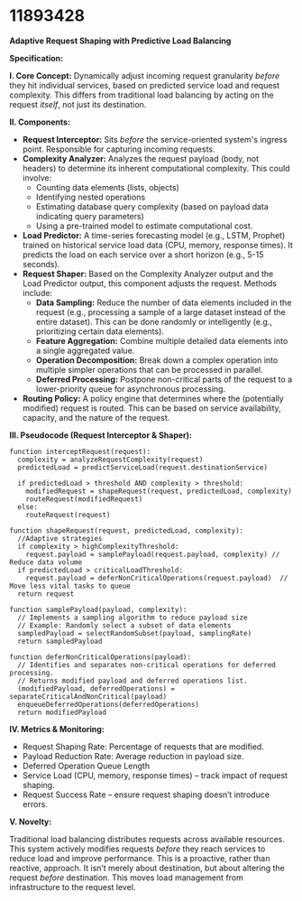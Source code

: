 # 11893428

**Adaptive Request Shaping with Predictive Load Balancing**

**Specification:**

**I. Core Concept:** Dynamically adjust incoming request granularity *before* they hit individual services, based on predicted service load and request complexity. This differs from traditional load balancing by acting on the request *itself*, not just its destination.

**II. Components:**

*   **Request Interceptor:** Sits *before* the service-oriented system's ingress point. Responsible for capturing incoming requests.
*   **Complexity Analyzer:**  Analyzes the request payload (body, not headers) to determine its inherent computational complexity. This could involve:
    *   Counting data elements (lists, objects)
    *   Identifying nested operations
    *   Estimating database query complexity (based on payload data indicating query parameters)
    *   Using a pre-trained model to estimate computational cost.
*   **Load Predictor:**  A time-series forecasting model (e.g., LSTM, Prophet) trained on historical service load data (CPU, memory, response times).  It predicts the load on each service over a short horizon (e.g., 5-15 seconds).
*   **Request Shaper:** Based on the Complexity Analyzer output and the Load Predictor output, this component adjusts the request.  Methods include:
    *   **Data Sampling:** Reduce the number of data elements included in the request (e.g., processing a sample of a large dataset instead of the entire dataset).  This can be done randomly or intelligently (e.g., prioritizing certain data elements).
    *   **Feature Aggregation:**  Combine multiple detailed data elements into a single aggregated value.
    *   **Operation Decomposition:**  Break down a complex operation into multiple simpler operations that can be processed in parallel.
    *   **Deferred Processing:**  Postpone non-critical parts of the request to a lower-priority queue for asynchronous processing.
*   **Routing Policy:**  A policy engine that determines where the (potentially modified) request is routed. This can be based on service availability, capacity, and the nature of the request.

**III. Pseudocode (Request Interceptor & Shaper):**

```pseudocode
function interceptRequest(request):
  complexity = analyzeRequestComplexity(request)
  predictedLoad = predictServiceLoad(request.destinationService)

  if predictedLoad > threshold AND complexity > threshold:
    modifiedRequest = shapeRequest(request, predictedLoad, complexity)
    routeRequest(modifiedRequest)
  else:
    routeRequest(request)

function shapeRequest(request, predictedLoad, complexity):
  //Adaptive strategies
  if complexity > highComplexityThreshold:
    request.payload = samplePayload(request.payload, complexity) // Reduce data volume
  if predictedLoad > criticalLoadThreshold:
    request.payload = deferNonCriticalOperations(request.payload)  // Move less vital tasks to queue
  return request

function samplePayload(payload, complexity):
  // Implements a sampling algorithm to reduce payload size
  // Example: Randomly select a subset of data elements
  sampledPayload = selectRandomSubset(payload, samplingRate)
  return sampledPayload

function deferNonCriticalOperations(payload):
  // Identifies and separates non-critical operations for deferred processing.
  // Returns modified payload and deferred operations list.
  (modifiedPayload, deferredOperations) = separateCriticalAndNonCritical(payload)
  enqueueDeferredOperations(deferredOperations)
  return modifiedPayload
```

**IV. Metrics & Monitoring:**

*   Request Shaping Rate: Percentage of requests that are modified.
*   Payload Reduction Rate: Average reduction in payload size.
*   Deferred Operation Queue Length
*   Service Load (CPU, memory, response times) – track impact of request shaping.
*   Request Success Rate – ensure request shaping doesn’t introduce errors.

**V. Novelty:**

Traditional load balancing distributes requests across available resources. This system actively modifies requests *before* they reach services to reduce load and improve performance. This is a proactive, rather than reactive, approach. It isn’t merely about destination, but about altering the request *before* destination. This moves load management from infrastructure to the request level.